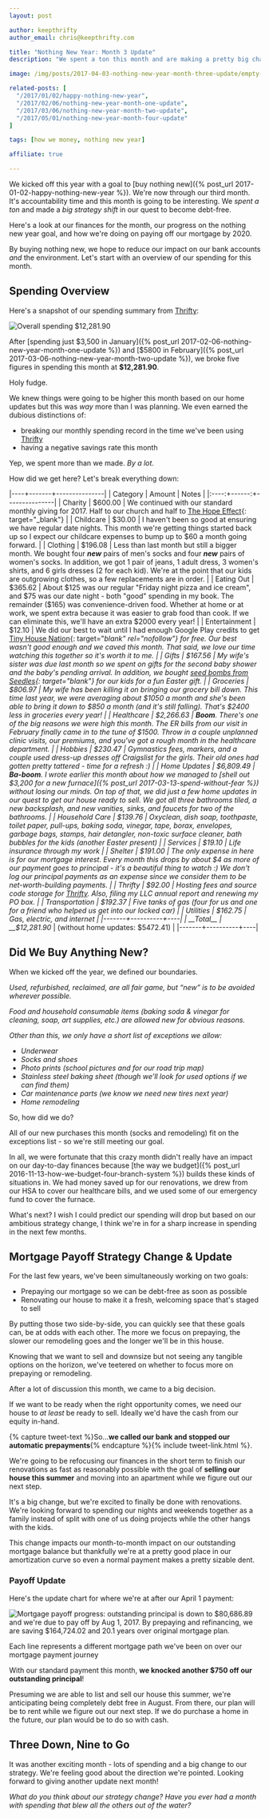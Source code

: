 ```yaml
---
layout: post

author: keepthrifty
author_email: chris@keepthrifty.com

title: "Nothing New Year: Month 3 Update"
description: "We spent a ton this month and are making a pretty big change in our strategy to become debt-free"

image: /img/posts/2017-04-03-nothing-new-year-month-three-update/empty-pockets.jpg

related-posts: [
  "/2017/01/02/happy-nothing-new-year",
  "/2017/02/06/nothing-new-year-month-one-update",
  "/2017/03/06/nothing-new-year-month-two-update",
  "/2017/05/01/nothing-new-year-month-four-update"
]

tags: [how we money, nothing new year]

affiliate: true

---
```


We kicked off this year with a goal to [buy nothing new]({% post_url 2017-01-02-happy-nothing-new-year %}). We're now through our third month. It's accountability time and this month is going to be interesting. We _spent a ton_ and made a _big strategy shift_ in our quest to become debt-free.

Here's a look at our finances for the month, our progress on the nothing new year goal, and how we're doing on paying off our mortgage by 2020.

By buying nothing new, we hope to reduce our impact on our bank accounts _and_ the environment. Let's start with an overview of our spending for this month.

## Spending Overview

Here's a snapshot of our spending summary from [Thrifty]({{site.url}}/thrifty/):

![Overall spending $12,281.90]({{site.url}}/img/posts/2017-04-03-nothing-new-year-month-three-update/nny-month-three-spending.png)

After [spending just $3,500 in January]({% post_url 2017-02-06-nothing-new-year-month-one-update %}) and [$5800 in February]({% post_url 2017-03-06-nothing-new-year-month-two-update %}), we broke five figures in spending this month at __$12,281.90__.

Holy fudge.

We knew things were going to be higher this month based on our home updates but this was _way_ more than I was planning. We even earned the dubious distinctions of:

- breaking our monthly spending record in the time we've been using [Thrifty]({{site.url}}/thrifty/)
- having a negative savings rate this month

Yep, we spent more than we made. _By a lot_.

How did we get here? Let's break everything down:

|----+-------+---------------|
| Category | Amount  | Notes |
|:----:+------:+---------------|
| Charity  | $600.00 | We continued with our standard monthly giving for 2017. Half to our church and half to [The Hope Effect](http://hopeeffect.com/){: target="_blank"} |
| Childcare  | $30.00 | I haven't been so good at ensuring we have regular date nights. This month we're getting things started back up so I expect our childcare expenses to bump up to $60 a month going forward. |
| Clothing | $196.08 | Less than last month but still a bigger month. We bought four ___new___ pairs of men's socks and four ___new___ pairs of women's socks. In addition, we got 1 pair of jeans, 1 adult dress, 3 women's shirts, and 6 girls dresses (2 for each kid). We're at the point that our kids are outgrowing clothes, so a few replacements are in order. |
| Eating Out | $365.62 | About $125 was our regular "Friday night pizza and ice cream", and $75 was our date night - both "good" spending in my book. The remainder ($165) was convenience-driven food. Whether at home or at work, we spent extra because it was easier to grab food than cook. If we can eliminate this, we'll have an extra $2000 every year! |
| Entertainment | $12.10 | We did our best to wait until I had enough Google Play credits to get [Tiny House Nation](http://amzn.to/2oqYRWU){: target="_blank" rel="nofollow"} for free. Our best wasn't good enough and we caved this month. That said, we love our time watching this together so it's worth it to me. |
| Gifts | $167.56 | My wife's sister was due last month so we spent on gifts for the second baby shower and the baby's pending arrival. In addition, we bought [seed bombs from Seedles](https://growtherainbow.com/){: target="_blank"} for our kids for a fun Easter gift. |
| Groceries | $806.97 | My wife has been killing it on bringing our grocery bill down. This time last year, we were averaging about $1050 a month and she's been able to bring it down to $850 a month (and it's still falling). That's $2400 less in groceries every year! |
| Healthcare | $2,266.63 | ___Boom___. There's one of the big reasons we were high this month. The ER bills from our visit in February finally came in to the tune of $1500. Throw in a couple unplanned clinic visits, our premiums, and you've got a rough month in the healthcare department. |
| Hobbies | $230.47 | Gymnastics fees, markers, and a couple used dress-up dresses off Craigslist for the girls. Their old ones had gotten pretty tattered - time for a refresh :) |
| Home Updates | $6,809.49 | ___Ba-boom___. I wrote earlier this month about how we managed to [shell out $3,200 for a new furnace]({% post_url 2017-03-13-spend-without-fear %}) without losing our minds. On top of that, we did _just a few_ home updates in our quest to get our house ready to sell. We got all three bathrooms tiled, a new backsplash, and new vanities, sinks, and faucets for two of the bathrooms. |
| Household Care | $139.76 | Oxyclean, dish soap, toothpaste, toilet paper, pull-ups, baking soda, vinegar, tape, borax, envelopes, garbage bags, stamps, hair detangler, non-toxic surface cleaner, bath bubbles for the kids (another Easter present) |
| Services | $19.10 | Life insurance through my work |
| Shelter | $191.00 | The only expense in here is for our mortgage interest. Every month this drops by about $4 as more of our payment goes to principal - it's a beautiful thing to watch :) _We don't log our principal payments as an expense since we consider them to be net-worth-building payments._  |
| Thrifty | $92.00 | Hosting fees and source code storage for [Thrifty]({{site.url}}/thrifty/). Also, filing my LLC annual report and renewing my PO box. |
| Transportation | $192.37 | Five tanks of gas (four for us and one for a friend who helped us get into our locked car) |
| Utilities | $162.75 | Gas, electric, and internet |
|-------+----------+----|
| __Total__ | __$12,281.90__ | (without home updates: $5472.41)   |
|-------+----------+----|

## Did We Buy Anything New?

When we kicked off the year, we defined our boundaries.

_Used, refurbished, reclaimed, are all fair game, but “new” is to be avoided wherever possible._

_Food and household consumable items (baking soda & vinegar for cleaning, soap, art supplies, etc.) are allowed new for obvious reasons._

_Other than this, we only have a short list of exceptions we allow:_

- _Underwear_
- _Socks and shoes_
- _Photo prints (school pictures and for our road trip map)_
- _Stainless steel baking sheet (though we’ll look for used options if we can find them)_
- _Car maintenance parts (we know we need new tires next year)_
- _Home remodeling_

So, how did we do?

All of our new purchases this month (socks and remodeling) fit on the exceptions list - so we're still meeting our goal.

In all, we were fortunate that this crazy month didn't really have an impact on our day-to-day finances because [the way we budget]({% post_url 2016-11-13-how-we-budget-four-branch-system %}) builds these kinds of situations in. We had money saved up for our renovations, we drew from our HSA to cover our healthcare bills, and we used some of our emergency fund to cover the furnace.

What's next? I wish I could predict our spending will drop but based on our ambitious strategy change, I think we're in for a sharp increase in spending in the next few months.

## Mortgage Payoff Strategy Change & Update

For the last few years, we've been simultaneously working on two goals:

- Prepaying our mortgage so we can be debt-free as soon as possible
- Renovating our house to make it a fresh, welcoming space that's staged to sell

By putting those two side-by-side, you can quickly see that these goals can, be at odds with each other. The more we focus on prepaying, the slower our remodeling goes and the longer we'll be in this house.

Knowing that we want to sell and downsize but not seeing any tangible options on the horizon, we've teetered on whether to focus more on prepaying or remodeling.

After a lot of discussion this month, we came to a big decision.

If we want to be ready when the right opportunity comes, we need our house to _at least_ be ready to sell. Ideally we'd have the cash from our equity in-hand.

{% capture tweet-text %}So...__we called our bank and stopped our automatic prepayments__{% endcapture %}{% include tweet-link.html %}.

We're going to be refocusing our finances in the short term to finish our renovations as fast as reasonably possible with the goal of __selling our house this summer__ and moving into an apartment while we figure out our next step.

It's a big change, but we're excited to finally be done with renovations. We're looking forward to spending our nights and weekends together as a family instead of split with one of us doing projects while the other hangs with the kids.

This change impacts our month-to-month impact on our outstanding mortgage balance but thankfully we're at a pretty good place in our amortization curve so even a normal payment makes a pretty sizable dent.

### Payoff Update

Here's the update chart for where we're at after our April 1 payment:

![Mortgage payoff progress: outstanding principal is down to $80,686.89 and we're due to pay off by Aug 1, 2017. By prepaying and refinancing, we are saving $164,724.02 and 20.1 years over original mortgage plan.]({{site.url}}/img/mortgage-payoff/Mortgage-Payoff-Apr-2017.png)

<div class="image-caption">Each line represents a different mortgage path we've been on over our mortgage payment journey</div>

With our standard payment this month, __we knocked another $750 off our outstanding principal__!

Presuming we are able to list and sell our house this summer, we're anticipating being completely debt free in August. From there, our plan will be to rent while we figure out our next step. If we do purchase a home in the future, our plan would be to do so with cash.

## Three Down, Nine to Go

It was another exciting month - lots of spending and a big change to our strategy. We're feeling good about the direction we're pointed. Looking forward to giving another update next month!

_What do you think about our strategy change? Have you ever had a month with spending that blew all the others out of the water?_
